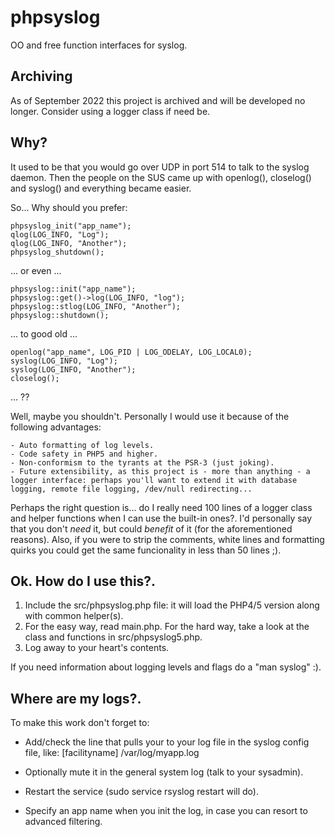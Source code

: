 # phpsyslog
OO and free function interfaces for syslog.

## Archiving

As of September 2022 this project is archived and will be developed no longer. Consider using a logger class if need be.

## Why?

It used to be that you would go over UDP in port 514 to talk to the syslog daemon. Then the people on the SUS came up with openlog(), closelog() and syslog() and everything became easier.

So... Why should you prefer:

	phpsyslog_init("app_name");
	qlog(LOG_INFO, "Log");
	qlog(LOG_INFO, "Another");
	phpsyslog_shutdown();

... or even ...

	phpsyslog::init("app_name");
	phpsyslog::get()->log(LOG_INFO, "log");
	phpsyslog::stlog(LOG_INFO, "Another");
	phpsyslog::shutdown();

... to good old ...

	openlog("app_name", LOG_PID | LOG_ODELAY, LOG_LOCAL0);
	syslog(LOG_INFO, "Log");
	syslog(LOG_INFO, "Another");
	closelog();

... ??

Well, maybe you shouldn't. Personally I would use it because of the following advantages:

	- Auto formatting of log levels.
	- Code safety in PHP5 and higher.
	- Non-conformism to the tyrants at the PSR-3 (just joking).
	- Future extensibility, as this project is - more than anything - a logger interface: perhaps you'll want to extend it with database logging, remote file logging, /dev/null redirecting...

Perhaps the right question is... do I really need 100 lines of a logger class and helper functions when I can use the built-in ones?. I'd personally say that you don't *need* it, but could *benefit* of it (for the aforementioned reasons). Also, if you were to strip the comments, white lines and formatting quirks you could get the same funcionality in less than 50 lines ;).

## Ok. How do I use this?.

1) Include the src/phpsyslog.php file: it will load the PHP4/5 version along with common helper(s). 
2) For the easy way, read main.php. For the hard way, take a look at the class and functions in src/phpsyslog5.php.
3) Log away to your heart's contents.

If you need information about logging levels and flags do a "man syslog" :).

## Where are my logs?.

To make this work don't forget to:

- Add/check the line that pulls your to your log file in the syslog config file, like:
	[facilityname]			/var/log/myapp.log

- Optionally mute it in the general system log (talk to your sysadmin).
- Restart the service (sudo service rsyslog restart will do).
- Specify an app name when you init the log, in case you can resort to advanced filtering.
